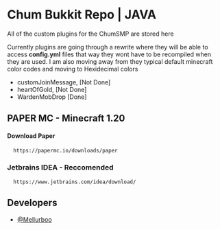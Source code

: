 # Chum Bukkit Repo | JAVA
All of the custom plugins for the ChumSMP are stored here

Currently plugins are going through a rewrite where they will be able to access **config.yml** files that way they wont have to be recompiled when they are used. I am also moving away from they typical default minecraft color codes and moving to Hexidecimal colors

- customJoinMessage,    [Not Done]
- heartOfGold,          [Not Done]
- WardenMobDrop         [Done]


## PAPER MC - Minecraft 1.20

#### Download Paper

```http
  https://papermc.io/downloads/paper
```
### Jetbrains IDEA - Reccomended
```http
  https://www.jetbrains.com/idea/download/
```



## Developers

- [@Mellurboo](https://www.github.com/mellurboo)

